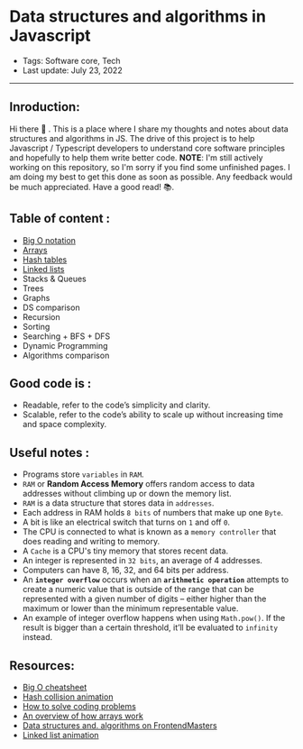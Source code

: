 # Data structures and algorithms in Javascript

- Tags: Software core, Tech
- Last update: July 23, 2022

---
## Inroduction:
Hi there 👋 . This is a place where I share my thoughts and notes about data structures and algorithms in JS. The drive of this project is to help Javascript / Typescript developers to understand core software principles and hopefully to help them write better code. **NOTE**: I'm still actively working on this repository, so I'm sorry if you find some unfinished pages. I am doing my best to get this done as soon as possible. Any feedback would be much appreciated. Have a good read! 📚.

## Table of content :

- [Big O notation](./big-0-notation/README.md)
- [Arrays](./arrays/README.md)
- [Hash tables](./hash-tables/README.md)
- [Linked lists](./linked-lists/README.md)
- Stacks & Queues
- Trees
- Graphs
- DS comparison
- Recursion
- Sorting
- Searching + BFS + DFS
- Dynamic Programming
- Algorithms comparison

## Good code is :

- Readable, refer to the code’s simplicity and clarity.
- Scalable, refer to the code’s ability to scale up without increasing time and space complexity.

## Useful notes :
- Programs store `variables` in `RAM`.
- `RAM` or **Random Access Memory** offers random access to data addresses without climbing up or down the memory list.
- `RAM` is a data structure that stores data in `addresses`.
- Each address in RAM holds `8 bits` of numbers that make up one `Byte`.
- A bit is like an electrical switch that turns on `1` and off `0`.
- The CPU is connected to what is known as a `memory controller` that does reading and writing to memory.
- A `Cache` is a CPU's tiny memory that stores recent data.
- An integer is represented in `32 bits`, an average of 4 addresses.
- Computers can have 8, 16, 32, and 64 bits per address.
- An **`integer overflow`** occurs when an **`arithmetic operation`** attempts to create a numeric value that is outside of the range that can be represented with a given number of digits – either higher than the maximum or lower than the minimum representable value.
- An example of integer overflow happens when using `Math.pow()`. If the result is bigger than a certain threshold, it’ll be evaluated to `infinity` instead.

## Resources: 

- [Big O cheatsheet](http://bigocheatsheet.com)
- [Hash collision animation](https://www.cs.usfca.edu/~galles/visualization/OpenHash.html)
- [How to solve coding problems](https://s3.us-west-2.amazonaws.com/secure.notion-static.com/ee571e72-df25-4ea2-89e3-eaf3bc2662eb/how-to-solve-coding-problem.pdf?X-Amz-Algorithm=AWS4-HMAC-SHA256&X-Amz-Content-Sha256=UNSIGNED-PAYLOAD&X-Amz-Credential=AKIAT73L2G45EIPT3X45%2F20220301%2Fus-west-2%2Fs3%2Faws4_request&X-Amz-Date=20220301T205628Z&X-Amz-Expires=86400&X-Amz-Signature=58608f42f99d2d88a8a7c7381769e23b36ce9fe798bd64a779ea7d6214ca438d&X-Amz-SignedHeaders=host&response-content-disposition=filename%20%3D%22how-to-solve-coding-problem.pdf%22&x-id=GetObject)
- [An overview of how arrays work](https://www.freecodecamp.org/news/how-arrays-work-the-way-arrays-work-a775bfee519e/)
- [Data structures and. algorithms on FrontendMasters](https://frontendmasters.com/courses/data-structures-algorithms/hash-tables/)
- [Linked list animation](https://visualgo.net/en/list)